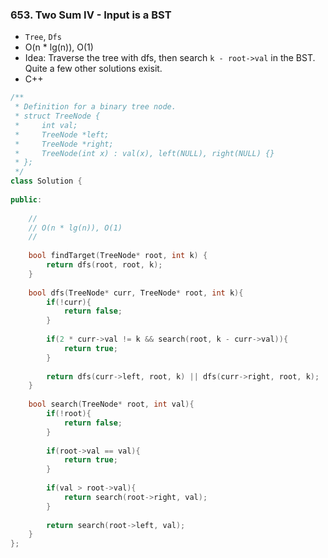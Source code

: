### 653. Two Sum IV - Input is a BST
* `Tree`, `Dfs`
* O(n * lg(n)), O(1)
* Idea: Traverse the tree with dfs, then search `k - root->val` in the BST. Quite a few other solutions exisit.
* C++
```cpp
/**
 * Definition for a binary tree node.
 * struct TreeNode {
 *     int val;
 *     TreeNode *left;
 *     TreeNode *right;
 *     TreeNode(int x) : val(x), left(NULL), right(NULL) {}
 * };
 */
class Solution {
    
public:
    
    //
    // O(n * lg(n)), O(1)
    //
    
    bool findTarget(TreeNode* root, int k) {
        return dfs(root, root, k);
    }
    
    bool dfs(TreeNode* curr, TreeNode* root, int k){
        if(!curr){
            return false;
        }
        
        if(2 * curr->val != k && search(root, k - curr->val)){
            return true;
        }
        
        return dfs(curr->left, root, k) || dfs(curr->right, root, k);
    }
    
    bool search(TreeNode* root, int val){
        if(!root){
            return false;
        }
        
        if(root->val == val){
            return true;
        }
        
        if(val > root->val){
            return search(root->right, val);
        }
        
        return search(root->left, val);
    }
};
```
